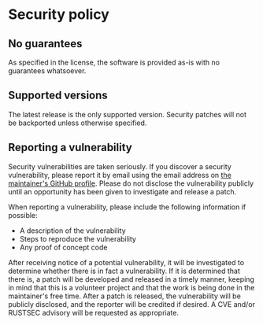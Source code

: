 # Security policy

## No guarantees

As specified in the license, the software is provided as-is with no guarantees whatsoever.

## Supported versions

The latest release is the only supported version. Security patches will not be backported unless
otherwise specified.

## Reporting a vulnerability

Security vulnerabilities are taken seriously. If you discover a security vulnerability, please
report it by email using the email address on [the maintainer's GitHub profile][gh-profile]. Please
do not disclose the vulnerability publicly until an opportunity has been given to investigate and
release a patch.

[gh-profile]: https://github.com/jhpratt

When reporting a vulnerability, please include the following information if possible:

- A description of the vulnerability
- Steps to reproduce the vulnerability
- Any proof of concept code

After receiving notice of a potential vulnerability, it will be investigated to determine whether
there is in fact a vulnerability. If it is determined that there is, a patch will be developed and
released in a timely manner, keeping in mind that this is a volunteer project and that the work is
being done in the maintainer's free time. After a patch is released, the vulnerability will be
publicly disclosed, and the reporter will be credited if desired. A CVE and/or RUSTSEC advisory will
be requested as appropriate.

